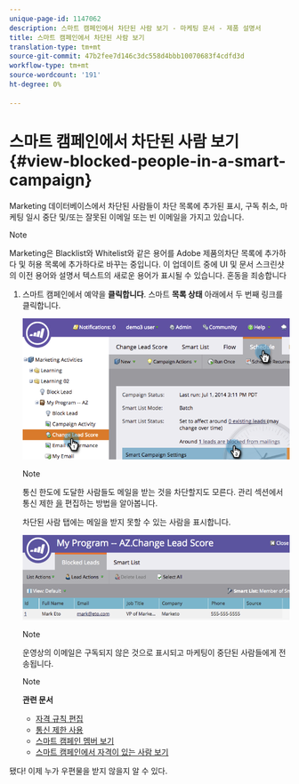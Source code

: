 ```yaml
---
unique-page-id: 1147062
description: 스마트 캠페인에서 차단된 사람 보기 - 마케팅 문서 - 제품 설명서
title: 스마트 캠페인에서 차단된 사람 보기
translation-type: tm+mt
source-git-commit: 47b2fee7d146c3dc558d4bbb10070683f4cdfd3d
workflow-type: tm+mt
source-wordcount: '191'
ht-degree: 0%

---
```



# 스마트 캠페인에서 차단된 사람 보기 {#view-blocked-people-in-a-smart-campaign}

Marketing 데이터베이스에서 차단된 사람들이 차단 목록에 추가된 표시, 구독 취소, 마케팅 일시 중단 및/또는 잘못된 이메일 또는 빈 이메일을 가지고 있습니다.

>[!NOTE]
>
>Marketing은 Blacklist와 Whitelist와 같은 용어를 Adobe 제품의차단 목록에 추가하다 및 허용 목록에 추가하다로 바꾸는 중입니다. 이 업데이트 중에 UI 및 문서 스크린샷의 이전 용어와 설명서 텍스트의 새로운 용어가 표시될 수 있습니다. 혼동을 죄송합니다

1. 스마트 캠페인에서 예약을 **클릭합니다**. 스마트 **목록 상태** 아래에서 두 번째 링크를 클릭합니다.

   ![](assets/image2014-9-22-16-3a47-3a38.png)

   >[!NOTE]
   >
   >통신 한도에 도달한 사람들도 메일을 받는 것을 차단할지도 모른다. 관리 섹션에서 통신 제한 [을](../../../../product-docs/administration/email-setup/enable-communication-limits.md) 편집하는 방법을 알아봅니다.

   차단된 사람 탭에는 메일을 받지 못할 수 있는 사람을 표시합니다.

   ![](assets/image2014-9-22-16-3a48-3a11.png)

   >[!NOTE]
   >
   >운영상의 이메일은 구독되지 않은 것으로 표시되고 마케팅이 중단된 사람들에게 전송됩니다.

   >[!NOTE]
   >
   >**관련 문서**
   >
   >    
   >    
   >    * [자격 규칙 편집](../../../../product-docs/core-marketo-concepts/smart-campaigns/using-smart-campaigns/edit-qualification-rules-in-a-smart-campaign.md)
   >    * [통신 제한 사용](../../../../product-docs/administration/email-setup/enable-communication-limits.md)
   >    * [스마트 캠페인 멤버 보기](view-smart-campaign-members.md)
   >    * [스마트 캠페인에서 자격이 있는 사람 보기](view-qualified-people-in-a-smart-campaign.md)


됐다! 이제 누가 우편물을 받지 않을지 알 수 있다.